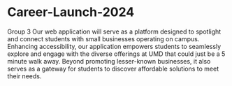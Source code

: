 # Career-Launch-2024
Group 3
Our web application will serve as a platform designed to spotlight and connect students with small businesses operating on campus. Enhancing accessibility, our application empowers students to seamlessly explore and engage with the diverse offerings at UMD that could just be a 5 minute walk away. Beyond promoting lesser-known businesses, it also serves as a gateway for students to discover affordable solutions to meet their needs.
